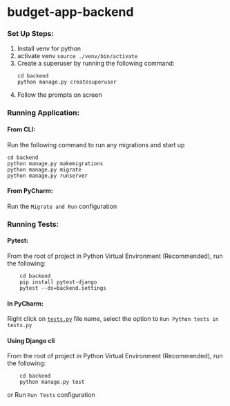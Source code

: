 # budget-app-backend

### Set Up Steps:
1. Install venv for python
2. activate venv `source ./venv/bin/activate`
3. Create a superuser by running the following command: 
    ```
    cd backend
    python manage.py createsuperuser
    ```
4. Follow the prompts on screen


### Running Application:

#### From CLI:
Run the following command to run any migrations and start up
```
cd backend
python manage.py makemigrations
python manage.py migrate
python manage.py runserver
```

#### From PyCharm: 
Run the `Migrate and Run` configuration


### Running Tests:

#### Pytest:
From the root of project in Python Virtual Environment (Recommended),
run the following:

```
    cd backend
    pip install pytest-django
    pytest --ds=backend.settings
```

#### In PyCharm:
Right click on [`tests.py`](./backend/accounts/tests.py) file name,
select the option to `Run Python tests in tests.py`


#### Using Django cli
From the root of project in Python Virtual Environment (Recommended),
run the following:

```
    cd backend
    python manage.py test
```
or Run `Run Tests` configuration